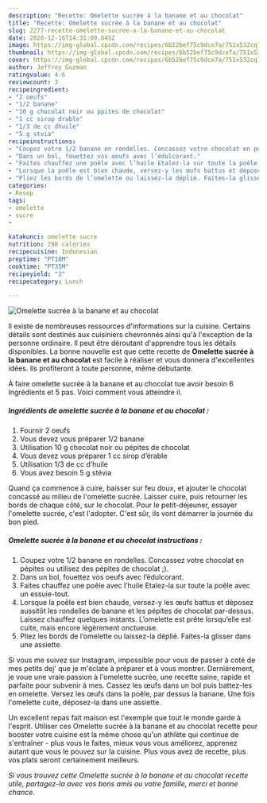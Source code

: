 ```yaml
---
description: "Recette: Omelette sucrée à la banane et au chocolat"
title: "Recette: Omelette sucrée à la banane et au chocolat"
slug: 2277-recette-omelette-sucree-a-la-banane-et-au-chocolat
date: 2020-12-16T14:31:09.645Z
image: https://img-global.cpcdn.com/recipes/6b52bef75c9dce7a/751x532cq70/omelette-sucree-a-la-banane-et-au-chocolat-photo-principale-de-la-recette.jpg
thumbnail: https://img-global.cpcdn.com/recipes/6b52bef75c9dce7a/751x532cq70/omelette-sucree-a-la-banane-et-au-chocolat-photo-principale-de-la-recette.jpg
cover: https://img-global.cpcdn.com/recipes/6b52bef75c9dce7a/751x532cq70/omelette-sucree-a-la-banane-et-au-chocolat-photo-principale-de-la-recette.jpg
author: Jeffrey Guzman
ratingvalue: 4.6
reviewcount: 3
recipeingredient:
- "2 oeufs"
- "1/2 banane"
- "10 g chocolat noir ou ppites de chocolat"
- "1 cc sirop drable"
- "1/3 de cc dhuile"
- "5 g stvia"
recipeinstructions:
- "Coupez votre 1/2 banane en rondelles. Concassez votre chocolat en pépites ou utilisez des pépites de chocolat ;)."
- "Dans un bol, fouettez vos oeufs avec l’édulcorant."
- "Faites chauffez une poêle avec l’huile Etalez-la sur toute la poêle avec un essuie-tout."
- "Lorsque la poêle est bien chaude, versez-y les œufs battus et déposez aussitôt les rondelles de banane et les pépites de chocolat par-dessus. Laissez chauffez quelques instants. L’omelette est prête lorsqu’elle est cuite, mais encore légèrement onctueuse."
- "Pliez les bords de l’omelette ou laissez-la déplié. Faites-la glisser dans une assiette."
categories:
- Resep
tags:
- omelette
- sucre
- 

katakunci: omelette sucre  
nutrition: 298 calories
recipecuisine: Indonesian
preptime: "PT18M"
cooktime: "PT35M"
recipeyield: "3"
recipecategory: Lunch

---
```



![Omelette sucrée à la banane et au chocolat](https://img-global.cpcdn.com/recipes/6b52bef75c9dce7a/751x532cq70/omelette-sucree-a-la-banane-et-au-chocolat-photo-principale-de-la-recette.jpg)

Il existe de nombreuses ressources d'informations sur la cuisine. Certains détails sont destinés aux cuisiniers chevronnés ainsi qu'à l'exception de la personne ordinaire. Il peut être déroutant d'apprendre tous les détails disponibles. La bonne nouvelle est que cette recette de <strong> Omelette sucrée à la banane et au chocolat </strong> est facile à réaliser et vous donnera d'excellentes idées. Ils profiteront à toute personne, même débutante.

<!--inarticleads1-->

À faire omelette sucrée à la banane et au chocolat tue avoir besoin 6 Ingrédients et 5 pas. Voici comment vous atteindre il.

##### Ingrédients de omelette sucrée à la banane et au chocolat :

1. Fournir 2 oeufs
1. Vous devez vous préparer 1/2 banane
1. Utilisation 10 g chocolat noir ou pépites de chocolat
1. Vous devez vous préparer 1 cc sirop d’érable
1. Utilisation 1/3 de cc d’huile
1. Vous avez besoin 5 g stévia


Quand ça commence à cuire, baisser sur feu doux, et ajouter le chocolat concassé au milieu de l&#39;omelette sucrée. Laisser cuire, puis retourner les bords de chaque côté, sur le chocolat. Pour le petit-déjeuner, essayer l&#39;omelette sucrée, c&#39;est l&#39;adopter. C&#39;est sûr, ils vont démarrer la journée du bon pied. 

<!--inarticleads2-->

##### Omelette sucrée à la banane et au chocolat instructions :

1. Coupez votre 1/2 banane en rondelles. Concassez votre chocolat en pépites ou utilisez des pépites de chocolat ;).
1. Dans un bol, fouettez vos oeufs avec l’édulcorant.
1. Faites chauffez une poêle avec l’huile Etalez-la sur toute la poêle avec un essuie-tout.
1. Lorsque la poêle est bien chaude, versez-y les œufs battus et déposez aussitôt les rondelles de banane et les pépites de chocolat par-dessus. Laissez chauffez quelques instants. L’omelette est prête lorsqu’elle est cuite, mais encore légèrement onctueuse.
1. Pliez les bords de l’omelette ou laissez-la déplié. Faites-la glisser dans une assiette.


Si vous me suivez sur Instagram, impossible pour vous de passer à coté de mes petits dej&#39; que je m&#39;éclate à préparer et à vous montrer. Dernièrement, je voue une vraie passion à l&#39;omelette sucrée, une recette saine, rapide et parfaite pour subvenir à mes. Cassez les œufs dans un bol puis battez-les en omelette. Versez les œufs dans la poêle, par dessus la banane. Une fois l&#39;omelette cuite, déposez-la dans une assiette. 

<!--inarticleads1-->

<p>
Un excellent repas fait maison est l'exemple que tout le monde garde à l'esprit. Utiliser ces Omelette sucrée à la banane et au chocolat recette pour booster votre cuisine est la même chose qu'un athlète qui continue de s'entraîner - plus vous le faites, mieux vous vous améliorez, apprenez autant que vous le pouvez sur la cuisine. Plus vous avez de recette, plus vos plats seront certainement meilleurs.
</p>

<p>
<i>Si vous trouvez cette Omelette sucrée à la banane et au chocolat recette utile, partagez-la avec vos bons amis ou votre famille, merci et bonne chance.</i>
</p>
